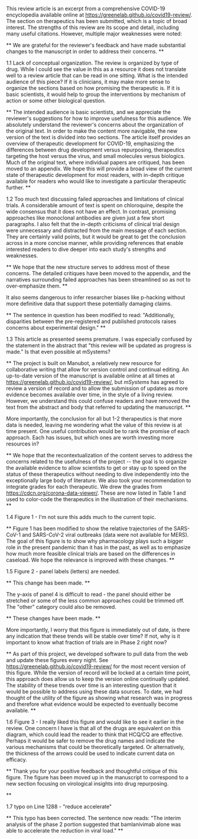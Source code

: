 This review article is an excerpt from a comprehensive COVID-19 encyclopedia available online at https://greenelab.github.io/covid19-review/. The section on therapeutics has been submitted, which is a topic of broad interest. The strengths of this review are its scope and detail, including many useful citations. However, multiple major weaknesses were noted:

**
We are grateful for the reviewer's feedback and have made substantial changes to the manuscript in order to address their concerns.
**

1.1 Lack of conceptual organization. The review is organized by type of drug. While I could see the value in this as a resource it does not translate well to a review article that can be read in one sitting. What is the intended audience of this piece? If it is clinicians, it may make more sense to organize the sections based on how promising the therapeutic is. If it is basic scientists, it would help to group the interventions by mechanism of action or some other biological question.

**
The intended audience is basic scientists, and we appreciate the reviewer's suggestions for how to improve usefulness for this audience.
We absolutely understand the reviewer's concerns about the organization of the original text.
In order to make the content more navigable, the new version of the text is divided into two sections.
The article itself provides an overview of therapeutic development for COVID-19, emphasizing the differences between drug development versus repurposing, therapeutics targeting the host versus the virus, and small molecules versus biologics.
Much of the original text, where individual papers are critiqued, has been moved to an appendix.
We hope this will provide a broad view of the current state of therapeutic development for most readers, with in-depth critique available for readers who would like to investigate a particular therapeutic further.
**

1.2 Too much text discussing failed approaches and limitations of clinical trials. A considerable amount of text is spent on chloroquine, despite the wide consensus that it does not have an effect. In contrast, promising approaches like monoclonal antibodies are given just a few short paragraphs. I also felt that the in-depth criticisms of clinical trial design were unnecessary and distracted from the main message of each section. They are certainly valid points, but it would be great to get the conclusion across in a more concise manner, while providing references that enable interested readers to dive deeper into each study's strengths and weaknesses.

**
We hope that the new structure serves to address most of these concerns.
The detailed critiques have been moved to the appendix, and the narratives surrounding failed approaches has been streamlined so as not to over-emphasize them.
**

It also seems dangerous to infer researcher biases like p-hacking without more definitive data that support these potentially damaging claims.

**
The sentence in question has been modified to read: "Additionally, disparities between the pre-registered and published protocols raises concerns about experimental design."
**

1.3 This article as presented seems premature. I was especially confused by the statement in the abstract that "this review will be updated as progress is made." Is that even possible at mSystems? 

**
The project is built on Manubot, a relatively new resource for collaborative writing that allow for version control and continual editing.
An up-to-date version of the manuscript is available online at all times at <https://greenelab.github.io/covid19-review/>, but _mSystems_ has agreed to review a version of record and to allow the submission of updates as more evidence becomes available over time, in the style of a living review.
However, we understand this could confuse readers and have removed the text from the abstract and body that referred to updating the manuscript.
**

More importantly, the conclusion for all but 1-2 therapeutics is that more data is needed, leaving me wondering what the value of this review is at time present. One useful contribution would be to rank the promise of each approach. Each has issues, but which ones are worth investing more resources in?

**
We hope that the recontextualization of the content serves to address the concerns related to the usefulness of the project -- the goal is to organize the available evidence to allow scientists to get or stay up to speed on the status of these therapeutics without needing to dive independently into the exceptionally large body of literature.
We also took your recommendation to integrate grades for each therapeutic.
We drew the grades from https://cdcn.org/corona-data-viewer/.
These are now listed in Table 1 and used to color-code the therapeutics in the illustration of their mechanisms.
**

1.4 Figure 1 - I'm not sure this adds much to the current topic.

**
Figure 1 has been modified to show the relative trajectories of the SARS-CoV-1 and SARS-CoV-2 viral outbreaks (data were not available for MERS).
The goal of this figure is to show why pharmacology plays such a bigger role in the present pandemic than it has in the past, as well as to emphasize how much more feasible clinical trials are based on the differences in caseload.
We hope the relevance is improved with these changes.
**

1.5 Figure 2 - panel labels (letters) are needed. 

**
This change has been made.
**

The y-axis of panel 4 is difficult to read - the panel should either be stretched or some of the less common approaches could be trimmed off. The "other" category could also be removed.

**
These changes have been made.
**

More importantly, I worry that this figure is immediately out of date, is there any indication that these trends will be stable over time? If not, why is it important to know what fraction of trials are in Phase 2 right now?

**
As part of this project, we developed software to pull data from the web and update these figures every night.
See https://greenelab.github.io/covid19-review/ for the most recent version of this figure.
While the version of record will be locked at a certain time point, this approach does allow us to keep the version online continually updated.
The stability of these trends over time is an interesting question that it would be possible to address using these data sources.
To date, we had thought of the utility of the figure as showing what research was in progress and therefore what evidence would be expected to eventually become available.
**

1.6 Figure 3 - I really liked this figure and would like to see it earlier in the review. One concern I have is that all of the drugs are equivalent on this diagram, which could lead the reader to think that HCQ/CQ are effective. Perhaps it would be safer to remove the drug names and indicate the various mechanisms that could be theoretically targeted. Or alternatively, the thickness of the arrows could be used to indicate current data on efficacy.

**
Thank you for your positive feedback and thoughtful critique of this figure.
The figure has been moved up in the manuscript to correspond to a new section focusing on virological insights into drug repurposing.
<!--To Do: Change colors? Change arrows?-->
**

1.7 typo on Line 1288 - "reduce accelerate"

**
This typo has been corrected.
The sentence now reads: "The interim analysis of the phase 2 portion suggested that bamlanivimab alone was able to accelerate the reduction in viral load."
**

